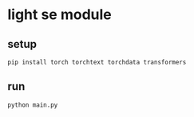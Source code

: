 # light se module

## setup

```shell
pip install torch torchtext torchdata transformers
```

## run

```shell
python main.py
```

